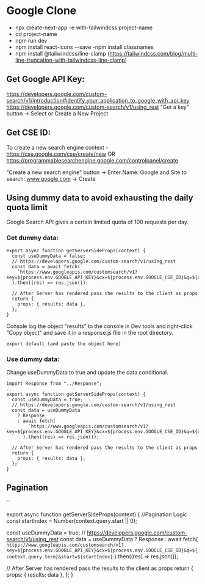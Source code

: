 # Google Clone

- npx create-next-app -e with-tailwindcss project-name
- cd project-name
- npm run dev
- npm install react-icons --save
  -npm install classnames
- npm install @tailwindcss/line-clamp
  (https://tailwindcss.com/blog/multi-line-truncation-with-tailwindcss-line-clamp)

## Get Google API Key:

https://developers.google.com/custom-search/v1/introduction#identify_your_application_to_google_with_api_key
https://developers.google.com/custom-search/v1/using_rest
"Get a key" button -> Select or Create a New Project

## Get CSE ID:

To create a new search engine context - https://cse.google.com/cse/create/new OR https://programmablesearchengine.google.com/controlpanel/create

"Create a new search engine" button -> Enter Name: Google and Site to search: www.google.com -> Create

## Using dummy data to avoid exhausting the daily quota limit

Google Search API gives a certain limited quota of 100 requests per day.

### Get dummy data:

```
export async function getServerSideProps(context) {
  const useDummyData = false;
  // https://developers.google.com/custom-search/v1/using_rest
  const data = await fetch(
    `https://www.googleapis.com/customsearch/v1?key=${process.env.GOOGLE_API_KEY}&cx=${process.env.GOOGLE_CSE_ID}&q=${context.query.term}`
  ).then((res) => res.json());

  // After Server has rendered pass the results to the client as props
  return {
    props: { results: data },
  };
}
```

Console log the object "results" to the console in Dev tools and right-click "Copy object" and save it in a response.js file in the root directory.

```
export default (and paste the object here)
```

### Use dummy data:

Change useDummyData to true and update the data conditional.

```
import Response from "../Response";
...
export async function getServerSideProps(context) {
  const useDummyData = true;
  // https://developers.google.com/custom-search/v1/using_rest
  const data = useDummyData
    ? Response
    : await fetch(
        `https://www.googleapis.com/customsearch/v1?key=${process.env.GOOGLE_API_KEY}&cx=${process.env.GOOGLE_CSE_ID}&q=${context.query.term}`
      ).then((res) => res.json());

  // After Server has rendered pass the results to the client as props
  return {
    props: { results: data },
  };
}
```

## Pagination

``

export async function getServerSideProps(context) {
//Pagination Logic
const startIndex = Number(context.query.start || 0);

const useDummyData = true;
// https://developers.google.com/custom-search/v1/using_rest
const data = useDummyData
? Response
: await fetch(
`https://www.googleapis.com/customsearch/v1?key=${process.env.GOOGLE_API_KEY}&cx=${process.env.GOOGLE_CSE_ID}&q=${context.query.term}&start=${startIndex}`
).then((res) => res.json());

// After Server has rendered pass the results to the client as props
return {
props: { results: data },
};
}

```

```
